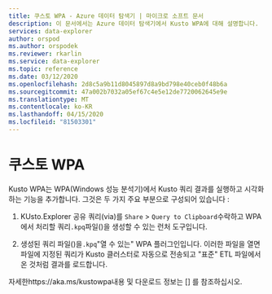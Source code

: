 ```yaml
---
title: 쿠스토 WPA - Azure 데이터 탐색기 | 마이크로 소프트 문서
description: 이 문서에서는 Azure 데이터 탐색기에서 Kusto WPA에 대해 설명합니다.
services: data-explorer
author: orspod
ms.author: orspodek
ms.reviewer: rkarlin
ms.service: data-explorer
ms.topic: reference
ms.date: 03/12/2020
ms.openlocfilehash: 2d8c5a9b11d8045897d8a9bd798e40ceb0f48b6a
ms.sourcegitcommit: 47a002b7032a05ef67c4e5e12de7720062645e9e
ms.translationtype: MT
ms.contentlocale: ko-KR
ms.lasthandoff: 04/15/2020
ms.locfileid: "81503301"
---
```

# <a name="kusto-wpa"></a>쿠스토 WPA

Kusto WPA는 WPA(Windows 성능 분석기)에서 Kusto 쿼리 결과를 실행하고 시각화하는 기능을 추가합니다. 그것은 두 가지 주요 부분으로 구성되어 있습니다 :

1. KUsto.Explorer 공유 쿼리(via)를 `Share` &gt; `Query to Clipboard`수락하고 WPA에서 처리할 쿼리`.kpq`파일()을 생성할 수 있는 런처 도구입니다.

1. 생성된 쿼리 파일()을`.kpq`"열 수 있는" WPA 플러그인입니다. 이러한 파일을 열면 파일에 지정된 쿼리가 Kusto 클러스터로 자동으로 전송되고 "표준" ETL 파일에서 온 것처럼 결과를 로드합니다.

자세한https://aka.ms/kustowpa내용 및 다운로드 정보는 [] 를 참조하십시오.